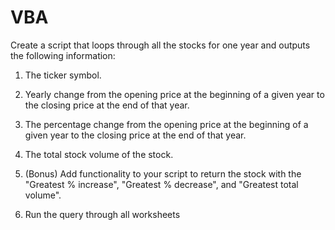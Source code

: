 # VBA
Create a script that loops through all the stocks for one year and outputs the following information:

1. The ticker symbol.

2. Yearly change from the opening price at the beginning of a given year to the closing price at the end of that year.

3. The percentage change from the opening price at the beginning of a given year to the closing price at the end of that year.

4. The total stock volume of the stock.

5. (Bonus) Add functionality to your script to return the stock with the "Greatest % increase", "Greatest % decrease", and "Greatest total volume". 

6. Run the query through all worksheets

